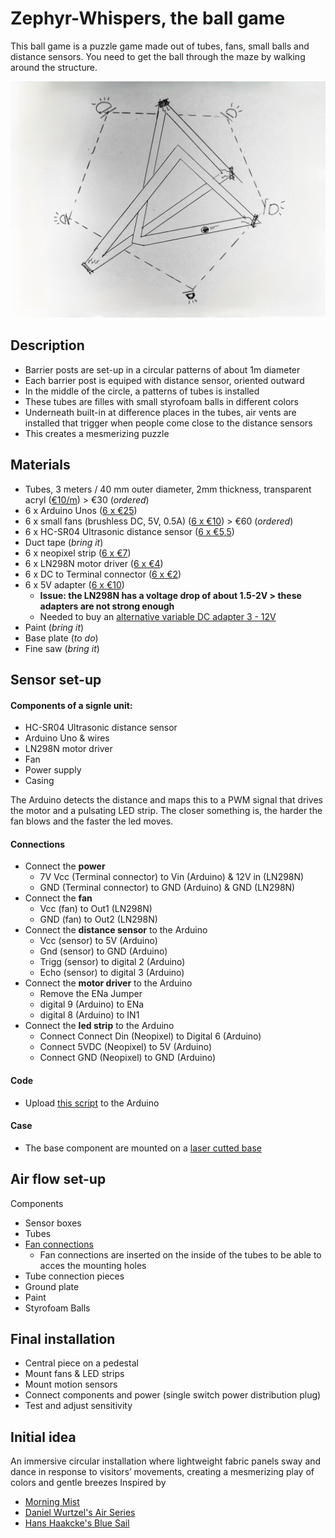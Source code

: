 # Zephyr-Whispers, the ball game
This ball game is a puzzle game made out of tubes, fans, small balls and distance sensors. You need to get the ball through the maze by walking around the structure.   

![idea](/img/idea.jpg)


## Description
- Barrier posts are set-up in a circular patterns of about 1m diameter
- Each barrier post is equiped with distance sensor, oriented outward
- In the middle of the circle, a patterns of tubes is installed
- These tubes are filles with small styrofoam balls in different colors
- Underneath built-in at difference places in the tubes, air vents are installed that trigger when people come close to the distance sensors
- This creates a mesmerizing puzzle

## Materials
- Tubes, 3 meters / 40 mm outer diameter, 2mm thickness, transparent acryl ([€10/m](https://www.kunststofforte.nl/product/transparante-acrylaat-buizen-xt/)) > €30 (*ordered*)
- 6 x Arduino Unos ([6 x €25](https://www.kiwi-electronics.com/nl/arduino-uno-rev3-atmega328-729?search=arduino))
- 6 x small fans (brushless DC, 5V, 0.5A) ([6 x €10](https://www.mouser.be/ProductDetail/Delta-Electronics/EFB0405VHD-F00?qs=%2FW4LtXOBxKsYebwOUVkrBw%3D%3D)) > €60 (*ordered*)
- 6 x HC-SR04 Ultrasonic distance sensor ([6 x €5,5](https://www.kiwi-electronics.com/nl/ultrasoon-sensor-hc-sr04-2592?search=HC-SR04%20Ultrasonic%20distance%20sensor))
- Duct tape (*bring it*)
- 6 x neopixel strip ([6 x €7](https://www.kiwi-electronics.com/nl/neopixel-stick-8x-5050-rgb-led-met-geintegreerde-drivers-7316))
- 6 x LN298N motor driver ([6 x €4](https://www.kiwi-electronics.com/nl/dual-h-bridge-dc-stepper-motor-driver-l298n-4117?search=LN298N))
- 6 x DC to Terminal connector ([6 x €2](https://www.kiwi-electronics.com/nl/terminal-block-naar-2-1mm-dc-barrel-jack-female-747?search=Terminal%20connector))
- 6 x 5V adapter ([6 x €10](https://www.kiwi-electronics.com/nl/voedingsadapter-5v-2-4a-12w-5-5x2-1mm-dc-plug-3595?search=5v%20adapter))
  - **Issue: the LN298N has a voltage drop of about 1.5-2V > these adapters are not strong enough**
  - Needed to buy an [alternative variable DC adapter 3 - 12V](https://www.allekabels.nl/ac-dc-adapter/7207/4332190/universele-acdc-adapter.html)
- Paint (*bring it*)
- Base plate (*to do*)
- Fine saw (*bring it*)

## Sensor set-up  
#### Components of a signle unit:
- HC-SR04 Ultrasonic distance sensor
- Arduino Uno & wires
- LN298N motor driver
- Fan
- Power supply
- Casing

The Arduino detects the distance and maps this to a PWM signal that drives the motor and a pulsating LED strip.  The closer something is, the harder the fan blows and the faster the led moves.    
#### Connections
- Connect the **power**
  - 7V Vcc (Terminal connector) to Vin (Arduino) & 12V in (LN298N)
  - GND (Terminal connector) to GND (Arduino) & GND (LN298N)
- Connect the **fan**
  - Vcc (fan) to Out1 (LN298N)
  - GND (fan) to Out2 (LN298N)
- Connect the **distance sensor** to the Arduino
  - Vcc (sensor) to 5V (Arduino)
  - Gnd (sensor)  to GND (Arduino)
  - Trigg (sensor) to digital 2 (Arduino)
  - Echo (sensor) to digital 3 (Arduino)
- Connect the **motor driver** to the Arduino
  - Remove the ENa Jumper 
  - digital 9 (Arduino) to ENa
  - digital 8 (Arduino) to IN1
- Connect the **led strip** to the Arduino
  - Connect Connect Din (Neopixel) to Digital 6 (Arduino)
  - Connect 5VDC (Neopixel) to 5V (Arduino)
  - Connect GND (Neopixel) to GND (Arduino)   
#### Code
- Upload [this script](distance_mapping.ino) to the Arduino
#### Case
- The base component are mounted on a [laser cutted base](https://www.instructables.com/5-Design-of-Laser-Cut-Cases-for-5-Popular-Platform/)

## Air flow set-up
Components
- Sensor boxes
- Tubes
- [Fan connections](https://a360.co/3UqDi5y)
  - Fan connections are inserted on the inside of the tubes to be able to acces the mounting holes
- Tube connection pieces
- Ground plate
- Paint
- Styrofoam Balls

## Final installation
- Central piece on a pedestal
- Mount fans & LED strips
- Mount motion sensors
- Connect components and power (single switch power distribution plug)
- Test and adjust sensitivity

## Initial idea   
An immersive circular installation where lightweight fabric panels sway and dance in response to visitors’ movements, creating a mesmerizing play of colors and gentle breezes
Inspired by
- [Morning Mist](https://www.designlabexperience.com/projects/morning-mist-fans-installation)
- [Daniel Wurtzel's Air Series](https://www.danielwurtzel.com/)
- [Hans Haakcke's Blue Sail](https://arth207-spring.tumblr.com/post/50658432895)
